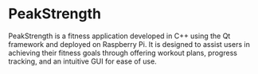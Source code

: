 # PeakStrength
PeakStrength is a fitness application developed in C++ using the Qt framework and deployed on Raspberry Pi. It is designed to assist users in achieving their fitness goals through offering workout plans, progress tracking, and an intuitive GUI for ease of use.
